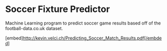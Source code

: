 # Soccer Fixture Predictor
Machine Learning program to predict soccer game results based off of the football-data.co.uk dataset.

[embed]http://kevin.velci.ch/Predicting_Soccer_Match_Results.pdf[/embded]
